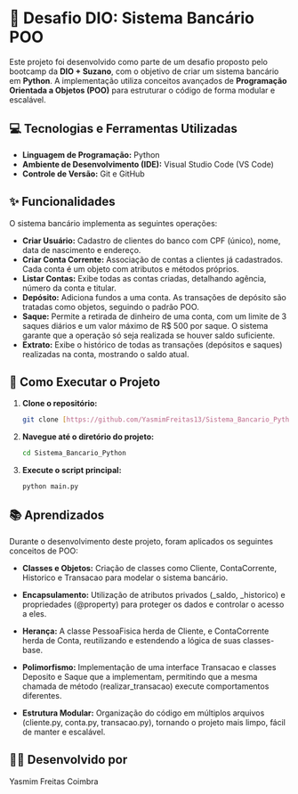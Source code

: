 # 🏦 Desafio DIO: Sistema Bancário POO

Este projeto foi desenvolvido como parte de um desafio proposto pelo bootcamp da **DIO + Suzano**, com o objetivo de criar um sistema bancário em **Python**. A implementação utiliza conceitos avançados de **Programação Orientada a Objetos (POO)** para estruturar o código de forma modular e escalável.

## 💻 Tecnologias e Ferramentas Utilizadas

- **Linguagem de Programação:** Python
- **Ambiente de Desenvolvimento (IDE):** Visual Studio Code (VS Code)
- **Controle de Versão:** Git e GitHub

## ✨ Funcionalidades

O sistema bancário implementa as seguintes operações:

- **Criar Usuário:** Cadastro de clientes do banco com CPF (único), nome, data de nascimento e endereço.
- **Criar Conta Corrente:** Associação de contas a clientes já cadastrados. Cada conta é um objeto com atributos e métodos próprios.
- **Listar Contas:** Exibe todas as contas criadas, detalhando agência, número da conta e titular.
- **Depósito:** Adiciona fundos a uma conta. As transações de depósito são tratadas como objetos, seguindo o padrão POO.
- **Saque:** Permite a retirada de dinheiro de uma conta, com um limite de 3 saques diários e um valor máximo de R$ 500 por saque. O sistema garante que a operação só seja realizada se houver saldo suficiente.
- **Extrato:** Exibe o histórico de todas as transações (depósitos e saques) realizadas na conta, mostrando o saldo atual.

## 🚀 Como Executar o Projeto

1. **Clone o repositório:**
   ```bash
   git clone [https://github.com/YasmimFreitas13/Sistema_Bancario_Python.git](https://github.com/YasmimFreitas13/Sistema_Bancario_Python.git)

2. **Navegue até o diretório do projeto:**
   ```bash   
   cd Sistema_Bancario_Python

3. **Execute o script principal:**
   ```bash
   python main.py

## 📚 Aprendizados

Durante o desenvolvimento deste projeto, foram aplicados os seguintes conceitos de POO:

- **Classes e Objetos:** Criação de classes como Cliente, ContaCorrente, Historico e Transacao para modelar o sistema bancário.

- **Encapsulamento:** Utilização de atributos privados (_saldo, _historico) e propriedades (@property) para proteger os dados e controlar o acesso a eles.

- **Herança:** A classe PessoaFisica herda de Cliente, e ContaCorrente herda de Conta, reutilizando e estendendo a lógica de suas classes-base.

- **Polimorfismo:** Implementação de uma interface Transacao e classes Deposito e Saque que a implementam, permitindo que a mesma chamada de método (realizar_transacao) execute comportamentos diferentes.

- **Estrutura Modular:** Organização do código em múltiplos arquivos (cliente.py, conta.py, transacao.py), tornando o projeto mais limpo, fácil de manter e escalável.

## 👩‍💻 Desenvolvido por

Yasmim Freitas Coimbra